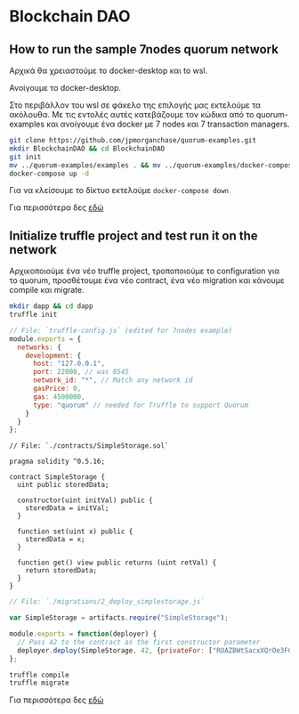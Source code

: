 # Blockchain DAO

## How to run the sample 7nodes quorum network

Αρχικά θα χρειαστούμε το docker-desktop και to wsl.

Ανοίγουμε το docker-desktop.

Στο περιβάλλον του wsl σε φάκελο της επιλογής μας εκτελούμε τα ακόλουθα. Με τις εντολές αυτές κατεβάζουμε τoν κώδικα από το quorum-examples και ανοίγουμε ένα docker με 7 nodes και 7 transaction managers.

```bash
git clone https://github.com/jpmorganchase/quorum-examples.git
mkdir BlockchainDAO && cd BlockchainDAO
git init
mv ../quorum-examples/examples . && mv ../quorum-examples/docker-compose.yml .
docker-compose up -d
```

Για να κλείσουμε το δίκτυο εκτελούμε `docker-compose down`

Για περισσότερα δες [εδώ](https://github.com/ConsenSys/quorum-examples)

## Initialize truffle project and test run it on the network

Αρχικοποιούμε ένα νέο truffle project, τροποποιούμε το configuration για το quorum, προσθέτουμε ένα νέο contract, ένα νέο migration και κάνουμε compile και migrate.

```bash
mkdir dapp && cd dapp
truffle init
```

```javascript
// File: `truffle-config.js` (edited for 7nodes example)
module.exports = {
  networks: {
    development: {
      host: "127.0.0.1",
      port: 22000, // was 8545
      network_id: "*", // Match any network id
      gasPrice: 0,
      gas: 4500000,
      type: "quorum" // needed for Truffle to support Quorum
    }
  }
};
```

```solidity
// File: `./contracts/SimpleStorage.sol`

pragma solidity ^0.5.16;

contract SimpleStorage {
  uint public storedData;

  constructor(uint initVal) public {
    storedData = initVal;
  }

  function set(uint x) public {
    storedData = x;
  }

  function get() view public returns (uint retVal) {
    return storedData;
  }
}
```

```javascript
// File: `./migrations/2_deploy_simplestorage.js`

var SimpleStorage = artifacts.require("SimpleStorage");

module.exports = function(deployer) {
  // Pass 42 to the contract as the first constructor parameter
  deployer.deploy(SimpleStorage, 42, {privateFor: ["ROAZBWtSacxXQrOe3FGAqJDyJjFePR5ce4TSIzmJ0Bc="]})
};
```

```bash
truffle compile
truffle migrate
```

Για περισσότερα δες [εδώ](https://www.trufflesuite.com/guides/building-dapps-for-quorum-private-enterprise-blockchains) 

